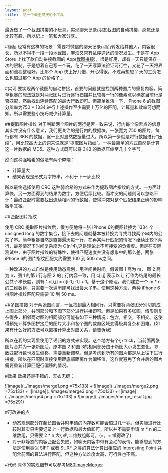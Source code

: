 ```yaml
---
layout: post
title:  记一个截图拼接的小工具
---
```


最近做了一个截图拼接的小玩具，实现聊天记录/朋友截图的自动拼接，感觉还是比较有趣，所以记上一笔和大家分享。

#缘起
经常有这样的场景：需要将微信的聊天记录/网页转发给其他人，内容很长，所以不得不一段一段地截图，麻烦又常有乱序送达的情况发生。于是在 App Store 上找了款自动拼接截图的 App([截图拼接](https://itunes.apple.com/cn/app/jie-ping-pin-jie-wang-ye-jie/id980801998?mt=8))，很是好用，却有一天只能保存一次的限制。于是想着自己写一个玩，花了一天写算法验证可行性，又花了一天将界面和流程整理好，比那个 App 快上好几倍，开心得很。不过再想想 2 天的工资怎么也超过那个 App 的价格了...



#实现
要实现两个截图的自动拼接，首要的问题就是找到两种图片的重复内容。简单粗暴的想法就是对两张图片进行逐行扫描并比较每一行的像素点以确定当前行是否匹配，然后找出连续匹配的最大行数即可。但简单推演一下，iPhone 6 的截图分辨率为750 * 1334,进行上述操作至少需要上万亿的匹配，计算量和效率可想而知。所以需要些小技巧减少计算量。


##提取图片指纹
对于判断两个图片的两行是否一致来说，行内每个像素点的信息其实并没有什么意义，我们更关注的是行内的数据块。一张宽为 750 的图片，每行都有 3KB 的数据，逐一比对显然数据量过大。所以第一步就是将行数据进行"压缩"，用比较高大上的词来说就是“提取图片指纹”。一种最简单的方式自然是计算这一片数据的 MD5。这种方式既可以将 3KB 的数据压缩至几十个字节。

然而这种强哈希的做法有两个弊端：

* 计算量大
* 结果表现是形式为字符串，不利于下一步比较

所以最终选择使用 CRC 这种弱哈希的方式来作为提取图片指纹的方式。一方面计算快，另一方面得到的结果为数字，方便后续比较。而冲突的问题则可以忽略不计：最终匹配时需要找出连续相同的行数据，使得冲突对整个匹配结果正确的影响微乎其微。


##匹配图片指纹

使用 CRC 提取图片指纹后，很方便地将一张 iPhone 6的截图转换为 1334 个 unsigned long 的数字集合，接下去的问题就基本被转换为寻找寻找两个串内的公共子串。简单粗暴自然是直接遍历每一行，在再某两行匹配的情况下继续比较下两行，最差情况下时间复杂度为 O(n^4),这是理论上不可接受的负责度。但是在实际测试中，由于图片指纹的特殊性，使得匹配速度并没有想象中的那么差，两张 iPhone 6的图片指纹匹配大约需要 100 到 500 ms之间。

一种改进的方式自然是使用动态规划，用空间换时间。假设图 1 高为 m， 图 2 高 为 n，图 1 的第 i 行与图 2 的 j 行内容一致，用 c[i,j] 表示以 i,j 行作为结尾的最长公共子串长度，则有：c[i,j] = c[i-1,j-1] + 1。基于这个原理，我们建立一个 m * n 的二维数组，只需要一次遍历即可找出最大子串。使用这种方法，两种 iPhone 6得图片指纹匹配只需要 10 到 50 ms。

##多图拼接
对于两张图而言，一旦找到最大相同行，只需要将两张图分别切割成 上图上部分，共同部分和下图下部分进行拼接即可。但是如果有多张图，情形则复杂得多，相邻两对图的相同部分可能有如下三种情况：包含，相交，不相交。这使得预先计算多图拼接后的图片大小和各个图的裁剪区域变得极其复杂和困难。(如果有什么好的方法可以直接计算出对应关系，请告诉我)

所以在我的实现里使用了递归的方式来实现。这个地方有个小 trick，当前面两张图片合并为一张新图后，原本图 2 和图 3的相同部分由于新图大小发生变化，导致匹配行数也发生偏移，需要重新调整。但是考虑到所有的图片都是从上往下进行拼接，所以在匹配时直接使用距底部距离作为偏移值，这样就避免了合并后的图片需要重新计算匹配行偏移的情况。

#效果
效果还是不错的，天衣无缝：

![image](../images/merge1.png =75x133) + ![image](../images/merge2.png =75x133) + ![image](../images/merge3.png =75x133) + ![image](../images/merge4.png =75x133) = ![image](../images/merge_result.jpg =75x291)


#可改进的点
* 动态规划部分在超长图合并时申请的内存数可能会超过几十兆，但实际进行比较时其实只需要记录上一行数据和最大值即可，所以并不需要申请 m * n 的二维数组，只需要 2 * n 大小的二维数组即可。(=。= 懒得改了)
* 对于非静态的内容匹配会失败，如聊天内容中带有会动的表情。能够想到的方法是使用类似 SIFT 或者 SURF 之类的算法计算出相应的 Interesting Point 并配合前面的算法进行匹配，但这种方法难度太高，可行性也不高。


#代码
具体的实现细节可以参考[M80ImageMerger](https://github.com/xiangwangfeng/M80ImageMerger)

